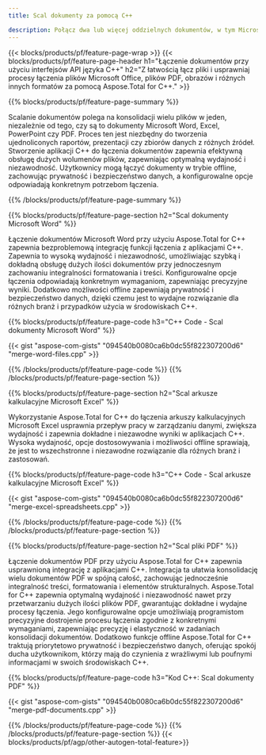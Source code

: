 ```yaml
---
title: Scal dokumenty za pomocą C++ 

description: Połącz dwa lub więcej oddzielnych dokumentów, w tym Microsoft Word, Excel, PowerPoint, PDF i obrazy, za pośrednictwem aplikacji C++. Przetestuj wyniki łączenia online za pośrednictwem aplikacji.
---
```


{{< blocks/products/pf/feature-page-wrap >}}
{{< blocks/products/pf/feature-page-header h1="Łączenie dokumentów przy użyciu interfejsów API języka C++" h2="Z łatwością łącz pliki i usprawniaj procesy łączenia plików Microsoft Office, plików PDF, obrazów i różnych innych formatów za pomocą Aspose.Total for C++." >}}

{{% blocks/products/pf/feature-page-summary %}}

Scalanie dokumentów polega na konsolidacji wielu plików w jeden, niezależnie od tego, czy są to dokumenty Microsoft Word, Excel, PowerPoint czy PDF. Proces ten jest niezbędny do tworzenia ujednoliconych raportów, prezentacji czy zbiorów danych z różnych źródeł. Stworzenie aplikacji C++ do łączenia dokumentów zapewnia efektywną obsługę dużych wolumenów plików, zapewniając optymalną wydajność i niezawodność. Użytkownicy mogą łączyć dokumenty w trybie offline, zachowując prywatność i bezpieczeństwo danych, a konfigurowalne opcje odpowiadają konkretnym potrzebom łączenia. 

{{% /blocks/products/pf/feature-page-summary  %}}

{{% blocks/products/pf/feature-page-section  h2="Scal dokumenty Microsoft Word" %}}

Łączenie dokumentów Microsoft Word przy użyciu Aspose.Total for C++ zapewnia bezproblemową integrację funkcji łączenia z aplikacjami C++. Zapewnia to wysoką wydajność i niezawodność, umożliwiając szybką i dokładną obsługę dużych ilości dokumentów przy jednoczesnym zachowaniu integralności formatowania i treści. Konfigurowalne opcje łączenia odpowiadają konkretnym wymaganiom, zapewniając precyzyjne wyniki. Dodatkowo możliwości offline zapewniają prywatność i bezpieczeństwo danych, dzięki czemu jest to wydajne rozwiązanie dla różnych branż i przypadków użycia w środowiskach C++.


{{% blocks/products/pf/feature-page-code h3="C++ Code - Scal dokumenty Microsoft Word" %}}

{{< gist "aspose-com-gists" "094540b0080ca6b0dc55f822307200d6" "merge-word-files.cpp" >}}

{{% /blocks/products/pf/feature-page-code  %}}
{{% /blocks/products/pf/feature-page-section %}}

{{% blocks/products/pf/feature-page-section  h2="Scal arkusze kalkulacyjne Microsoft Excel" %}}

Wykorzystanie Aspose.Total for C++ do łączenia arkuszy kalkulacyjnych Microsoft Excel usprawnia przepływ pracy w zarządzaniu danymi, zwiększa wydajność i zapewnia dokładne i niezawodne wyniki w aplikacjach C++. Wysoka wydajność, opcje dostosowywania i możliwości offline sprawiają, że jest to wszechstronne i niezawodne rozwiązanie dla różnych branż i zastosowań.


{{% blocks/products/pf/feature-page-code h3="C++ Code - Scal arkusze kalkulacyjne Microsoft Excel" %}}

{{< gist "aspose-com-gists" "094540b0080ca6b0dc55f822307200d6" "merge-excel-spreadsheets.cpp" >}}

{{% /blocks/products/pf/feature-page-code  %}}
{{% /blocks/products/pf/feature-page-section %}}


{{% blocks/products/pf/feature-page-section  h2="Scal pliki PDF" %}}

Łączenie dokumentów PDF przy użyciu Aspose.Total for C++ zapewnia usprawnioną integrację z aplikacjami C++. Integracja ta ułatwia konsolidację wielu dokumentów PDF w spójną całość, zachowując jednocześnie integralność treści, formatowania i elementów strukturalnych. Aspose.Total for C++ zapewnia optymalną wydajność i niezawodność nawet przy przetwarzaniu dużych ilości plików PDF, gwarantując dokładne i wydajne procesy łączenia. Jego konfigurowalne opcje umożliwiają programistom precyzyjne dostrojenie procesu łączenia zgodnie z konkretnymi wymaganiami, zapewniając precyzję i elastyczność w zadaniach konsolidacji dokumentów. Dodatkowo funkcje offline Aspose.Total for C++ traktują priorytetowo prywatność i bezpieczeństwo danych, oferując spokój ducha użytkownikom, którzy mają do czynienia z wrażliwymi lub poufnymi informacjami w swoich środowiskach C++.

{{% blocks/products/pf/feature-page-code h3="Kod C++: Scal dokumenty PDF" %}}

{{< gist "aspose-com-gists" "094540b0080ca6b0dc55f822307200d6" "merge-pdf-documents.cpp" >}}

{{% /blocks/products/pf/feature-page-code  %}}
{{% /blocks/products/pf/feature-page-section %}}
{{< blocks/products/pf/agp/other-autogen-total-feature>}}